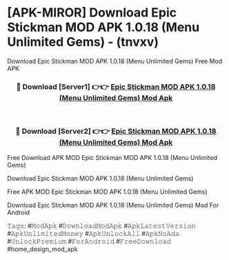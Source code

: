 # [APK-MIROR] Download Epic Stickman MOD APK 1.0.18 (Menu Unlimited Gems) - (tnvxv)
Download Epic Stickman MOD APK 1.0.18 (Menu Unlimited Gems) Free Mod APK

<div align="center">
<h3>🔴 Download [Server1] 👉👉 <a href="https://apk-comot.site?title=Epic_Stickman_MOD_APK_1.0.18_(Menu_Unlimited_Gems)">Epic Stickman MOD APK 1.0.18 (Menu Unlimited Gems) Mod Apk</a></h3><br>

<h3>🔴 Download [Server2] 👉👉 <a href="https://apk-comot.site?title=Epic_Stickman_MOD_APK_1.0.18_(Menu_Unlimited_Gems)">Epic Stickman MOD APK 1.0.18 (Menu Unlimited Gems) Mod Apk</a></h3>
</div>


Free Download APK MOD Epic Stickman MOD APK 1.0.18 (Menu Unlimited Gems)

Download Epic Stickman MOD APK 1.0.18 (Menu Unlimited Gems) 

Free APK MOD Epic Stickman MOD APK 1.0.18 (Menu Unlimited Gems) 

Download Epic Stickman MOD APK 1.0.18 (Menu Unlimited Gems) Mod For Android

𝚃𝚊𝚐𝚜: #𝙼𝚘𝚍𝙰𝚙𝚔 #𝙳𝚘𝚠𝚗𝚕𝚘𝚊𝚍𝙼𝚘𝚍𝙰𝚙𝚔 #𝙰𝚙𝚔𝙻𝚊𝚝𝚎𝚜𝚝𝚅𝚎𝚛𝚜𝚒𝚘𝚗 #𝙰𝚙𝚔𝚄𝚗𝚕𝚒𝚖𝚒𝚝𝚎𝚍𝙼𝚘𝚗𝚎𝚢 #𝙰𝚙𝚔𝚄𝚗𝚕𝚘𝚌𝚔𝙰𝚕𝚕 #𝙰𝚙𝚔𝙽𝚘𝙰𝚍𝚜 #𝚄𝚗𝚕𝚘𝚌𝚔𝙿𝚛𝚎𝚖𝚒𝚞𝚖 #𝙵𝚘𝚛𝙰𝚗𝚍𝚛𝚘𝚒𝚍 #𝙵𝚛𝚎𝚎𝙳𝚘𝚠𝚗𝚕𝚘𝚊𝚍 #home_design_mod_apk